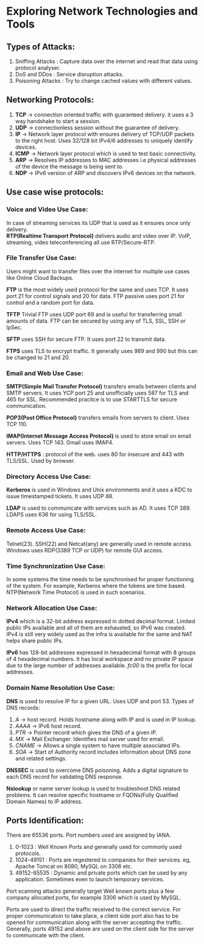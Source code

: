 # Exploring Network Technologies and Tools

## Types of Attacks: 
1. Sniffing Attacks : Capture data over the internet and read that data using protocol analyser. 
2. DoS and DDos : Service disruption attacks. 
3. Poisoning Attacks : Try to change cached values with different values.

## Networking Protocols: 

1. **TCP** -> connection oriented traffic with guaranteed delivery. it uses a 3 way handshake to start a session. 
2. **UDP** -> connectionless session without the guarantee of delivery. 
3. **IP** -> Network layer protocol with ensures delivery of TCP/UDP packets to the right host. Uses 32/128 bit IPv4/6 addresses to uniquely identify devices. 
4. **ICMP** -> Network layer protocol which is used to test basic connectivity. 
5. **ARP** -> Resolves IP addresses to MAC addresses i.e physical addresses of the device the message is being sent to. 
6. **NDP** -> IPv6 version of ARP and discovers IPv6 devices on the network.

## Use case wise protocols:

### Voice and Video Use Case:
In case of streaming services its UDP that is used as it ensures once only delivery.   
**RTP(Realtime Transport Protocol)** delivers audio and video over IP. VoIP, streaming, video teleconferencing all use RTP/Secure-RTP. 

### File Transfer Use Case:

Users might want to transfer files over the internet for multiple use cases like Online Cloud Backups. 

**FTP** is the most widely used protocol for the same and uses TCP. It uses port 21 for control signals and 20 for data. FTP passive uses port 21 for control and a random port for data. 

**TFTP** Trivial FTP uses UDP port 69 and is useful for transferring small amounts of data. 
FTP can be secured by using any of TLS, SSL, SSH or IpSec. 

**SFTP** uses SSH for secure FTP. It uses port 22 to transmit data. 

**FTPS** uses TLS to encrypt traffic. It generally uses 989 and 990 but this can be changed to 21 and 20.  

### Email and Web Use Case:

**SMTP(Simple Mail Transfer Protocol)** transfers emails between clients and SMTP servers.  It uses YCP port 25 and unofficially uses 587 for TLS and 465 for SSL. Recommended pracitce is to use STARTTLS for secure communication.  

**POP3(Post Office Protocol)** transfers emails from servers to client. Uses TCP 110.  

**IMAP(Internet Message Access Protocol)** is used to store email on email servers. Uses TCP 143. Gmail uses IMAP4.  

**HTTP/HTTPS** : protocol of the web. uses 80 for insecure and 443 with TLS/SSL. Used by browser.

### Directory Access Use Case:

**Kerberos** is used in Windows and Unix environments and it uses a KDC to issue timestamped tickets. It uses UDP 88.  

**LDAP** is used to communicate with services such as AD. It uses TCP 389. LDAPS uses 636 for using TLS/SSL.

### Remote Access Use Case:

Telnet(23). SSH(22) and Netcat(any) are generally used in remote access. Windows uses RDP(3389 TCP or UDP) for remote GUI access. 

### Time Synchronization Use Case:

In some systems the time needs to be synchronised for proper functioning of the system. For example, Kerberos where the tokens are time based. NTP(Network Time Protocol) is used in such scenarios.

### Network Allocation Use Case:

**IPv4** which is a 32-bit address expressed in dotted decimal format. Limited public IPs available and all of them are exhausted, so IPv6 was created. IPv4 is still very widely used as the infra is available for the same and NAT helps share public IPs. 

**IPv6** has 128-bit addresses expressed in hexadecimal format with 8 groups of 4 hexadecimal numbers. It has local workspace and no private IP space due to the large number of addresses available. *fc00* is the prefix for local addresses.


### Domain Name Resolution Use Case:

**DNS** is used to resolve IP for a given URL. Uses UDP and port 53. 
Types of DNS records:
1. *A* -> host record. Holds hostname along with IP and is used in IP lookup. 
2. *AAAA* -> IPv6 host record.
3. *PTR* -> Pointer record which gives the DNS of a given IP. 
4. *MX* -> Mail Exchanger. Identifies mail server used for email. 
5. *CNAME* -> Allows a single system to have multiple associated IPs. 
6. *SOA* -> Start of Authority record includes information about DNS zone and related settings. 

**DNSSEC** is used to overcome DNS poisoning. Adds a digital signature to each DNS record for validating DNS response. 

**Nslookup** or name server lookup is used to troubleshoot DNS related problems. It can resolve specific hostname or FQDNs(Fully Qualified Domain Names) to IP address. 

## Ports Identification:
There are 65536 ports. 
Port numbers used are assigned by IANA. 
1. 0-1023 : Well Known Ports and generally used for commonly used protocols. 
2. 1024-49151 : Ports are regestered to companies for their services. eg, Apache Tomcat on 8080, MySQL on 3306 etc. 
3. 49152-65535 : Dynamic and private ports which can be used by any application. Sometimes even to launch temporary services. 

Port scanning attacks generally target Well known ports plus a few company allocated ports, for example 3306 which is used by MySQL. 

Ports are used to direct the traffic received to the correct service. For proper communicatoin to take place, a client side port also has to be opened for communication along with the server accepting the traffic. Generally, ports 49152 and above are used on the client side for the server to communicate with the client. 

